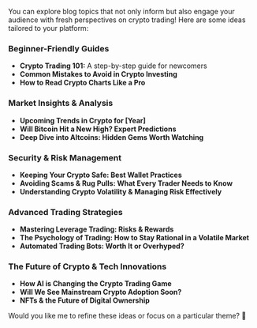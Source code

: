 You can explore blog topics that not only inform but also engage your audience with fresh perspectives on crypto trading! Here are some ideas tailored to your platform:

### Beginner-Friendly Guides  
- **Crypto Trading 101:** A step-by-step guide for newcomers  
- **Common Mistakes to Avoid in Crypto Investing**  
- **How to Read Crypto Charts Like a Pro**  

### Market Insights & Analysis  
- **Upcoming Trends in Crypto for [Year]**  
- **Will Bitcoin Hit a New High? Expert Predictions**  
- **Deep Dive into Altcoins: Hidden Gems Worth Watching**  

### Security & Risk Management  
- **Keeping Your Crypto Safe: Best Wallet Practices**  
- **Avoiding Scams & Rug Pulls: What Every Trader Needs to Know**  
- **Understanding Crypto Volatility & Managing Risk Effectively**  

### Advanced Trading Strategies  
- **Mastering Leverage Trading: Risks & Rewards**  
- **The Psychology of Trading: How to Stay Rational in a Volatile Market**  
- **Automated Trading Bots: Worth It or Overhyped?**  

### The Future of Crypto & Tech Innovations  
- **How AI is Changing the Crypto Trading Game**  
- **Will We See Mainstream Crypto Adoption Soon?**  
- **NFTs & the Future of Digital Ownership**  

Would you like me to refine these ideas or focus on a particular theme? 🚀  